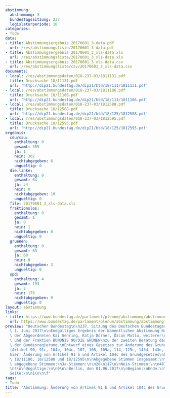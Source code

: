 ```yaml
---
abstimmung:
  abstimmung: 3
  bundestagssitzung: 237
  legislaturperiode: 18
categories:
- Todo
data:
- title: Abstimmungsergebnis 20170601_3-data.pdf
  url: /res/abstimmungsliste/20170601_3-data.pdf
- title: Abstimmungsergebnis 20170601_3_xls-data.xls
  url: /res/abstimmungsliste/20170601_3_xls-data.xls
- title: Abstimmungsergebnis 20170601_3_xls-data.csv
  url: /res/abstimmungsliste/csv/20170601_3_xls-data.csv
documents:
- local: /res/abstimmungsdaten/018-237-03/1811131.pdf
  title: Drucksache 18/11131.pdf
  url: 'http://dip21.bundestag.de/dip21/btd/18/111/1811131.pdf'
- local: /res/abstimmungsdaten/018-237-03/1811186.pdf
  title: Drucksache 18/11186.pdf
  url: 'http://dip21.bundestag.de/dip21/btd/18/111/1811186.pdf'
- local: /res/abstimmungsdaten/018-237-03/1812588.pdf
  title: Drucksache 18/12588.pdf
  url: 'http://dip21.bundestag.de/dip21/btd/18/125/1812588.pdf'
- local: /res/abstimmungsdaten/018-237-03/1812595.pdf
  title: Drucksache 18/12595.pdf
  url: 'http://dip21.bundestag.de/dip21/btd/18/125/1812595.pdf'
ergebnis:
  cdu/csu:
    enthaltung: 0
    gesamt: 309
    ja: 1
    nein: 302
    nichtabgegeben: 6
    ungueltig: 0
  die.linke:
    enthaltung: 0
    gesamt: 64
    ja: 54
    nein: 0
    nichtabgegeben: 10
    ungueltig: 0
  file: 20170601_3_xls-data.xls
  fraktionslos:
    enthaltung: 0
    gesamt: 1
    ja: 0
    nein: 1
    nichtabgegeben: 0
    ungueltig: 0
  gruenen:
    enthaltung: 0
    gesamt: 63
    ja: 60
    nein: 0
    nichtabgegeben: 3
    ungueltig: 0
  spd:
    enthaltung: 4
    gesamt: 193
    ja: 2
    nein: 178
    nichtabgegeben: 9
    ungueltig: 0
layout: abstimmung
links:
- title: https://www.bundestag.de/parlament/plenum/abstimmung/abstimmung?id=465
  url: https://www.bundestag.de/parlament/plenum/abstimmung/abstimmung?id=465
preview: "Deutscher Bundestag\n\n237. Sitzung des Deutschen Bundestages\nam Donnerstag,\
  \ 1. Juni 2017\n\nEndgültiges Ergebnis der Namentlichen Abstimmung Nr. 3\n\nÄnderungsantrag\
  \ der Abgeordneten Kai Gehring, Katja Dörner, Özcan Mutlu, weiterer\nAbgeordneter\
  \ und der Fraktion BÜNDNIS 90/DIE GRÜNEN\nzu der zweiten Beratung des Gesetzentwurfs\
  \ der Bundesregierung.\nEntwurf eines Gesetzes zur Änderung des Grundgesetzes\n\
  (Artikel 90, 91c, 104b, 104c, 107, 108, 109a, 114, 125c, 143d, 143e, 143f, 143g)\n\
  hier: Änderung von Artikel 91 b und Artikel 104c des Grundgesetzes\nDrs. 18/11131,\
  \ 18/11186, 18/12588 und 18/12595\n\nAbgegebene Stimmen insgesamt:\n\n602\n\nNicht\
  \ abgegebene Stimmen:\nJa-Stimmen:\n\n28\n117\n\nNein-Stimmen:\n\n481\n\nEnthaltungen:\n\
  \n4\n\nUngültige:\n\n0\n\nBerlin, den 01.06.2017\n\nBeginn:\nEnde:\n\n11:51\n11:54\n\
  Seite:\n\n1\n\n\f"
tags:
- Todo
title: 'Abstimmung: Änderung von Artikel 91 b und Artikel 104c des Grundgesetzes'
---
```

